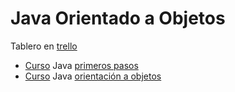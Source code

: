 # Java Orientado a Objetos

Tablero en [trello](https://trello.com/b/dSotNCw1/g5-formaci%C3%B3n-java)

- [Curso](https://app.aluracursos.com/course/java-primeros-pasos)
Java [primeros pasos](./primeros_pasos.md)
- [Curso](https://app.aluracursos.com/course/java-parte2-introduccion-orientada-objetos)
Java [orientación a objetos](./orientacion_obj.md)
